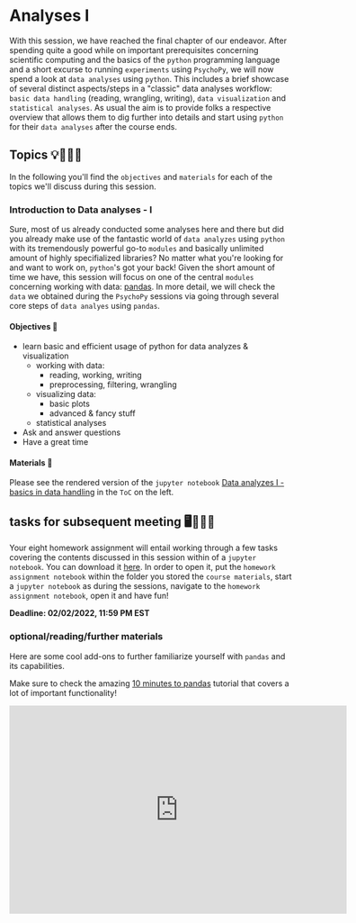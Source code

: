 # Analyses I
With this session, we have reached the final chapter of our endeavor. After spending quite a good while on important prerequisites concerning scientific computing and the basics of the `python` programming language and a short excurse to running `experiments` using `PsychoPy`, we will now spend a look at `data analyses` using `python`. This includes a brief showcase of several distinct aspects/steps in a "classic" data analyses workflow: `basic data handling` (reading, wrangling, writing), `data visualization` and `statistical analyses`. As usual the aim is to provide folks a respective overview that allows them to dig further into details and start using `python` for their `data analyses` after the course ends.

## Topics 💡👨🏻‍🏫 

In the following you'll find the `objectives` and `materials` for each of the topics we'll discuss during this session.


### Introduction to Data analyses - I
Sure, most of us already conducted some analyses here and there but did you already make use of the fantastic world of `data analyzes` using `python` with its tremendously powerful go-to `modules` and basically unlimited amount of highly specifialized libraries? No matter what you're looking for and want to work on, `python`'s got your back! Given the short amount of time we have, this session will focus on one of the central `modules` concerning working with data: [pandas](https://pandas.pydata.org/). In more detail, we will check the `data` we obtained during the `PsychoPy` sessions via going through several core steps of `data analyes` using `pandas`.        

#### Objectives 📍

- learn basic and efficient usage of python for data analyzes & visualization
    - working with data: 
        - reading, working, writing
        - preprocessing, filtering, wrangling
    - visualizing data:
        - basic plots
        - advanced & fancy stuff
    - statistical analyses    
- Ask and answer questions
- Have a great time

#### Materials 📓

Please see the rendered version of the `jupyter notebook` [Data analyzes I - basics in data handling](https://peerherholz.github.io/Python_for_Psychologists_Winter2021/analyses/intro_data_analyzes_visualization.html) in the `ToC` on the left.



## tasks for subsequent meeting 🖥️✍🏽📖

Your eight homework assignment will entail working through a few tasks covering the contents discussed in this session within of a `jupyter notebook`. You can download it [here](https://www.dropbox.com/s/tvnatrn1lxnw0gv/PFP_assignment_8_intro_analyzes.ipynb?dl=1). In order to open it, put the `homework assignment notebook` within the folder you stored the `course materials`, start a `jupyter notebook` as during the sessions, navigate to the `homework assignment notebook`, open it and have fun!  

**Deadline: 02/02/2022, 11:59 PM EST**

### optional/reading/further materials

Here are some cool add-ons to further familiarize yourself with `pandas` and its capabilities.

Make sure to check the amazing [10 minutes to pandas]() tutorial that covers a lot of important functionality!

<iframe src="https://pandas.pydata.org/pandas-docs/stable/user_guide/10min.html" frameborder="0" width="600" height="370" allowfullscreen="true" mozallowfullscreen="true" webkitallowfullscreen="true"></iframe>